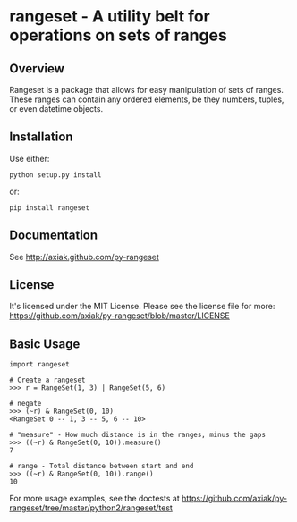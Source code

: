 # rangeset - A utility belt for operations on sets of ranges #

## Overview ##

Rangeset is a package that allows for easy manipulation of sets of ranges. These ranges can contain any ordered elements, be they numbers, tuples, or even datetime objects.

## Installation ##

Use either:

    python setup.py install


or:

    pip install rangeset

## Documentation ##

See http://axiak.github.com/py-rangeset

## License ##

It's licensed under the MIT License. Please see the license file for more:
https://github.com/axiak/py-rangeset/blob/master/LICENSE

## Basic Usage ##

    import rangeset

    # Create a rangeset
    >>> r = RangeSet(1, 3) | RangeSet(5, 6)

    # negate
    >>> (~r) & RangeSet(0, 10)
    <RangeSet 0 -- 1, 3 -- 5, 6 -- 10>

    # "measure" - How much distance is in the ranges, minus the gaps
    >>> ((~r) & RangeSet(0, 10)).measure()
    7

    # range - Total distance between start and end
    >>> ((~r) & RangeSet(0, 10)).range()
    10

For more usage examples, see the doctests at https://github.com/axiak/py-rangeset/tree/master/python2/rangeset/test